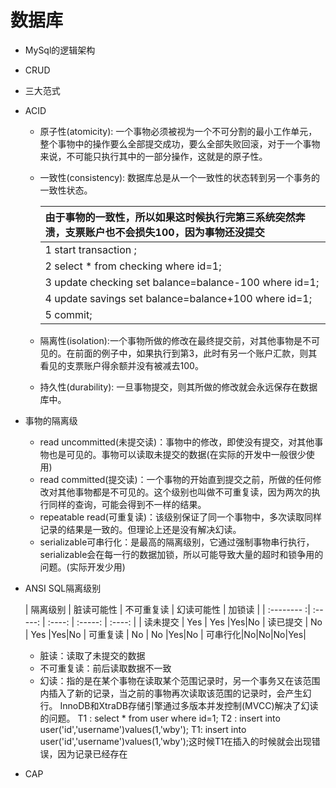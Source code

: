 # 数据库 
  - MySql的逻辑架构
  - CRUD
  - 三大范式
  - ACID
    - 原子性(atomicity): 一个事物必须被视为一个不可分割的最小工作单元，整个事物中的操作要么全部提交成功，要么全部失败回滚，对于一个事物来说，不可能只执行其中的一部分操作，这就是的原子性。
    -  一致性(consistency): 数据库总是从一个一致性的状态转到另一个事务的一致性状态。
        
        |由于事物的一致性，所以如果这时候执行完第三系统突然奔溃，支票账户也不会损失100，因为事物还没提交|
         | :-----   | 
         |1 start transaction  ;|
         | 2 select * from checking where id=1;|
         | 3 update checking set balance=balance-100 where id=1;|
         |  4 update savings set balance=balance+100 where id=1;|
         |  5 commit;|
      
     - 隔离性(isolation):一个事物所做的修改在最终提交前，对其他事物是不可见的。在前面的例子中，如果执行到第3，此时有另一个账户汇款，则其看见的支票账户得余额并没有被减去100。
     
     - 持久性(durability): 一旦事物提交，则其所做的修改就会永远保存在数据库中。
  - 事物的隔离级
    - read uncommitted(未提交读)：事物中的修改，即使没有提交，对其他事物也是可见的。事物可以读取未提交的数据(在实际的开发中一般很少使用)
    - read committed(提交读)：一个事物的开始直到提交之前，所做的任何修改对其他事物都是不可见的。这个级别也叫做不可重复读，因为两次的执行同样的查询，可能会得到不一样的结果。
    - repeatable read(可重复读)：该级别保证了同一个事物中，多次读取同样记录的结果是一致的。但理论上还是没有解决幻读。
    - serializable可串行化：是最高的隔离级别，它通过强制事物串行执行，serializable会在每一行的数据加锁，所以可能导致大量的超时和锁争用的问题。(实际开发少用)
   - ANSI SQL隔离级别
    
      |  隔离级别       | 脏读可能性    |  不可重复读  | 幻读可能性    |  加锁读  |
      | :--------  :| :-----:   | :----: | :-----:   | :----: |
      |  读未提交        | Yes      |   Yes    |Yes|No
      |  读已提交        | No      |   Yes    |Yes|No
      |  可重复读       | No      |   No   |Yes|No
      | 可串行化|No|No|No|Yes|
       - 脏读：读取了未提交的数据
       - 不可重复读：前后读取数据不一致
       - 幻读：指的是在某个事物在读取某个范围记录时，另一个事务又在该范围内插入了新的记录，当之前的事物再次读取该范围的记录时，会产生幻行。
       InnoDB和XtraDB存储引擎通过多版本并发控制(MVCC)解决了幻读的问题。 T1 : select * from user where id=1;
                                                                  T2 :  insert into user('id','username')values(1,'wby');
                                                                  T1:  insert into user('id','username')values(1,'wby');这时候T1在插入的时候就会出现错误，因为记录已经存在
                                                                 
                                                                  
       
 - CAP
  
 